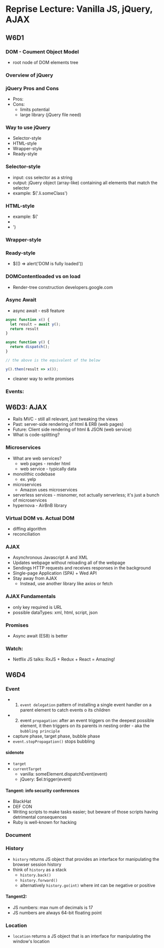 # Reprise Lecture: Vanilla JS, jQuery, AJAX

## W6D1

### DOM - Coument Object Model
- root node of DOM elements tree

### Overview of jQuery

### jQuery Pros and Cons
- Pros:
- Cons:
  - limits potential
  - large library (jQuery file need)

### Way to use jQuery
- Selector-style
- HTML-style
- Wrapper-style
- Ready-style

### Selector-style
- input: css selector as a string
- output: jQuery object (array-like) containing all elements that match the selector
- example: $('.li.someClass')

### HTML-style
- example: $('<li class=someClass><li>')

### Wrapper-style

### Ready-style
- $(() => alert('DOM is fully loaded'))

### DOMContentloaded vs on load
- Render-tree construction developers.google.com

### Async Await
- async await - es8 feature
```JavaScript
async function x() {
  let result = await y();
  return result
}

async function y() {
  return dispatch();
}

// the above is the equivalent of the below

y().then(result => x());
```
- cleaner way to write promises


### Events:


## W6D3: AJAX
- Rails MVC - still all relevant, just tweaking the views
- Past: server-side rendering of html & ERB (web pages)
- Future: Client side rendering of html & JSON (web service)
- What is code-splitting?

### Microservices
- What are web services?
  - web pages - render html
  - web service - typically data
- monolithic codebase
  - ex. yelp
- microservices
  - Amazon uses microservices
- serverless services - misnomer, not actually serverless; it's just a bunch of microservices
- hypernova - AirBnB library

### Virtual DOM vs. Actual DOM
- diffing algorithm
- reconciliation

### AJAX
- Asynchronous Javascript A and XML
- Updates webpage without reloading all of the webpage
- Sendings HTTP requests and receives responses in the background
- Single-page Application (SPA) + Wed API
- Stay away from AJAX
  - Instead, use another library like axios or fetch


### AJAX Fundamentals
- only key required is URL
- possible dataTypes: xml, html, script, json

### Promises
- Async await (ES8) is better

### Watch:
- Netflix JS talks: RxJS + Redux + React = Amazing!

## W6D4

### Event
- 1. `event delegation` pattern of installing a single event handler on a parent element to catch events o its children
- 2. event `propagation`: after an event triggers on the deepest possible element, it then triggers on its parents in nesting order - aka the `bubbling principle`
- capture phase, target phase, bubble phase
- `event.stopPropagation()` stops bubbling

#### sidenote
- `target`
- `currentTarget`
  - vanilla: someElement.dispatchEvent(event)
  - jQuery: $el.trigger(event)

#### Tangent: info security conferences
- BlackHat
- DEF CON
- Writing scripts to make tasks easier; but beware of those scripts having detrimental consequences
- Ruby is well-known for hacking

### Document

### History
- `history` returns JS object that provides an interface for manipulating the browser session history
- think of `history` as a stack
  - `history.back()`
  - `history.forward()`
  - alternatively `history.go(int)` where int can be negative or positive

#### Tangent2:
- JS numbers: max num of decimals is 17
- JS numbers are always 64-bit floating point

### Location
- `location` returns a JS object that is an interface for manipulating the window's location
